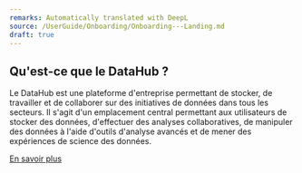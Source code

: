 ```yaml
---
remarks: Automatically translated with DeepL
source: /UserGuide/Onboarding/Onboarding---Landing.md
draft: true
---
```


## Qu'est-ce que le DataHub ?

Le DataHub est une plateforme d'entreprise permettant de stocker, de travailler et de collaborer sur des initiatives de données dans tous les secteurs. Il s'agit d'un emplacement central permettant aux utilisateurs de stocker des données, d'effectuer des analyses collaboratives, de manipuler des données à l'aide d'outils d'analyse avancés et de mener des expériences de science des données.

[En savoir plus]()
